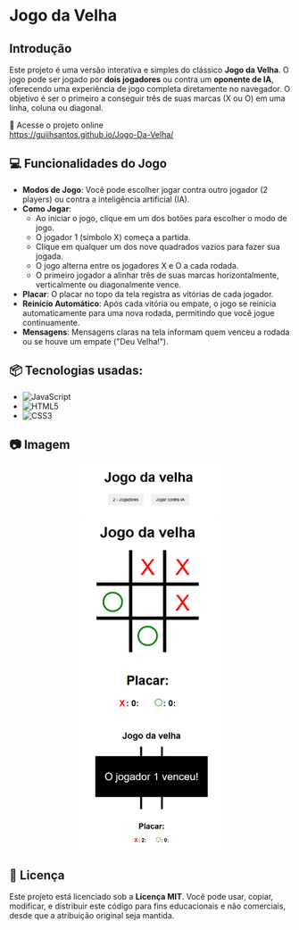 # Jogo da Velha

## Introdução

Este projeto é uma versão interativa e simples do clássico **Jogo da Velha**. O jogo pode ser jogado por **dois jogadores** ou contra um **oponente de IA**, oferecendo uma experiência de jogo completa diretamente no navegador. O objetivo é ser o primeiro a conseguir três de suas marcas (X ou O) em uma linha, coluna ou diagonal.

🔗 Acesse o projeto online   
https://guiihsantos.github.io/Jogo-Da-Velha/

## 💻 Funcionalidades do Jogo

- **Modos de Jogo**: Você pode escolher jogar contra outro jogador (2 players) ou contra a inteligência artificial (IA).
- **Como Jogar**:
  - Ao iniciar o jogo, clique em um dos botões para escolher o modo de jogo.
  - O jogador 1 (símbolo X) começa a partida.
  - Clique em qualquer um dos nove quadrados vazios para fazer sua jogada.
  - O jogo alterna entre os jogadores X e O a cada rodada.
  - O primeiro jogador a alinhar três de suas marcas horizontalmente, verticalmente ou diagonalmente vence.
- **Placar**: O placar no topo da tela registra as vitórias de cada jogador.
- **Reinício Automático**: Após cada vitória ou empate, o jogo se reinicia automaticamente para uma nova rodada, permitindo que você jogue continuamente.
- **Mensagens**: Mensagens claras na tela informam quem venceu a rodada ou se houve um empate ("Deu Velha!").

## 📦 Tecnologias usadas:

- ![JavaScript](https://img.shields.io/badge/javascript-%23323330.svg?style=for-the-badge&logo=javascript&logoColor=%23F7DF1E)
- ![HTML5](https://img.shields.io/badge/html5-%23E34F26.svg?style=for-the-badge&logo=html5&logoColor=white)
- ![CSS3](https://img.shields.io/badge/css3-%231572B6.svg?style=for-the-badge&logo=css3&logoColor=white)

## 📷 Imagem

 <div  align='center'>
    <img src="img/img-1.png" width="50%"; margin="0 10px;">
    <img src="img/img-2.png" width="50%"; margin="0 10px;">
    <img src="img/img-3.png" width="50%"; margin="0 10px;">
  </div>
  
## 🪪 Licença

Este projeto está licenciado sob a **Licença MIT**. Você pode usar, copiar, modificar, e distribuir este código para fins educacionais e não comerciais, desde que a atribuição original seja mantida.
